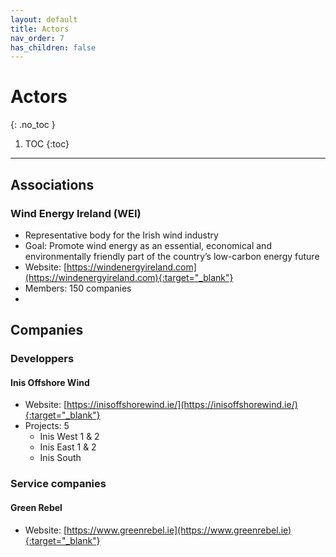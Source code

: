 ```yaml
---
layout: default
title: Actors
nav_order: 7
has_children: false
---
```

<!-- markdownlint-disable MD014 MD022 MD025 MD033 MD040 -->

# Actors
{: .no_toc }

1. TOC
{:toc}

---

## Associations

### Wind Energy Ireland (WEI)

* Representative body for the Irish wind industry
* Goal: Promote wind energy as an essential, economical and environmentally friendly part of the country’s low-carbon energy future
* Website: [https://windenergyireland.com](https://windenergyireland.com){:target="_blank"}
* Members: 150 companies
* 

## Companies

### Developpers

#### Inis Offshore Wind

* Website: [https://inisoffshorewind.ie/](https://inisoffshorewind.ie/){:target="_blank"}
* Projects: 5
  * Inis West 1 & 2
  * Inis East 1 & 2
  * Inis South

### Service companies

#### Green Rebel

* Website: [https://www.greenrebel.ie](https://www.greenrebel.ie){:target="_blank"}
 
